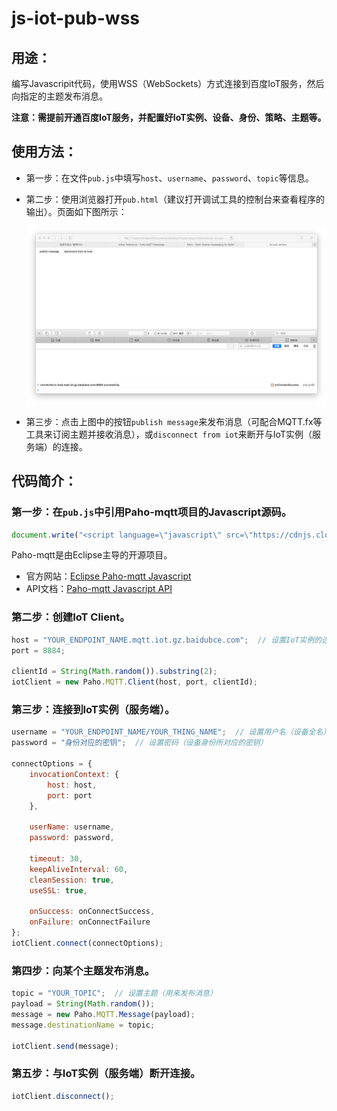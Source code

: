 # js-iot-pub-wss

## 用途：

编写Javascripit代码，使用WSS（WebSockets）方式连接到百度IoT服务，然后向指定的主题发布消息。

**注意：需提前开通百度IoT服务，并配置好IoT实例、设备、身份、策略、主题等。**

## 使用方法：

* 第一步：在文件`pub.js`中填写`host`、`username`、`password`、`topic`等信息。
* 第二步：使用浏览器打开`pub.html`（建议打开调试工具的控制台来查看程序的输出）。页面如下图所示：

    ![](img/js-iot-pub-wss.png)
    
* 第三步：点击上图中的按钮`publish message`来发布消息（可配合MQTT.fx等工具来订阅主题并接收消息），或`disconnect from iot`来断开与IoT实例（服务端）的连接。

## 代码简介：

### 第一步：在`pub.js`中引用Paho-mqtt项目的Javascript源码。

```javascript
document.write("<script language=\"javascript\" src=\"https://cdnjs.cloudflare.com/ajax/libs/paho-mqtt/1.0.1/mqttws31.js\"></script>");
```

Paho-mqtt是由Eclipse主导的开源项目。

* 官方网站：[Eclipse Paho-mqtt Javascript](https://www.eclipse.org/paho/clients/js/)
* API文档：[Paho-mqtt Javascript API](http://www.eclipse.org/paho/files/jsdoc/index.html)

### 第二步：创建IoT Client。

```javascript
host = "YOUR_ENDPOINT_NAME.mqtt.iot.gz.baidubce.com";  // 设置IoT实例的连接地址
port = 8884;

clientId = String(Math.random()).substring(2);
iotClient = new Paho.MQTT.Client(host, port, clientId);
```

### 第三步：连接到IoT实例（服务端）。

```javascript
username = "YOUR_ENDPOINT_NAME/YOUR_THING_NAME";  // 设置用户名（设备全名）
password = "身份对应的密钥";  // 设置密码（设备身份所对应的密钥）

connectOptions = {
    invocationContext: {
        host: host,
        port: port
    },

    userName: username,
    password: password,

    timeout: 30,
    keepAliveInterval: 60,
    cleanSession: true,
    useSSL: true,

    onSuccess: onConnectSuccess,
    onFailure: onConnectFailure
};
iotClient.connect(connectOptions);
```

### 第四步：向某个主题发布消息。

```javascript
topic = "YOUR_TOPIC";  // 设置主题（用来发布消息）
payload = String(Math.random());
message = new Paho.MQTT.Message(payload);
message.destinationName = topic;

iotClient.send(message);
```

### 第五步：与IoT实例（服务端）断开连接。

```javascript
iotClient.disconnect();
```